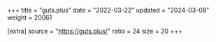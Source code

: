 +++
title = "guts.plus"
date = "2022-03-22"
updated = "2024-03-08"
weight = 20061

[extra]
source = "https://guts.plus/"
ratio = 24
size = 20
+++
